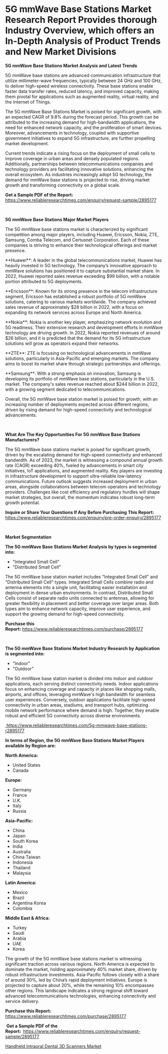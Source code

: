 <p><h1>5G mmWave Base Stations Market Research Report Provides thorough Industry Overview, which offers an In-Depth Analysis of Product Trends and New Market Divisions</h1></p><p><strong>5G mmWave Base Stations Market Analysis and Latest Trends</strong></p>
<p><p>5G mmWave base stations are advanced communication infrastructure that utilize millimeter-wave frequencies, typically between 24 GHz and 100 GHz, to deliver high-speed wireless connectivity. These base stations enable faster data transfer rates, reduced latency, and improved capacity, making them pivotal for applications such as augmented reality, virtual reality, and the Internet of Things. </p><p>The 5G mmWave Base Stations Market is poised for significant growth, with an expected CAGR of 9.8% during the forecast period. This growth can be attributed to the increasing demand for high-bandwidth applications, the need for enhanced network capacity, and the proliferation of smart devices. Moreover, advancements in technology, coupled with supportive government initiatives to expand 5G infrastructure, are further propelling market development.</p><p>Current trends indicate a rising focus on the deployment of small cells to improve coverage in urban areas and densely populated regions. Additionally, partnerships between telecommunications companies and technology providers are facilitating innovative solutions, enhancing the overall ecosystem. As industries increasingly adopt 5G technology, the demand for mmWave base stations is projected to rise, driving market growth and transforming connectivity on a global scale.</p></p>
<p><strong>Get a Sample PDF of the Report:&nbsp;</strong> <a href="https://www.reliableresearchtimes.com/enquiry/request-sample/2895177?utm_campaign=3209&utm_medium=2&utm_source=Github&utm_content=ia&utm_term=15032025&utm_id=5g-mmwave-base-stations">https://www.reliableresearchtimes.com/enquiry/request-sample/2895177</a></p>
<p>&nbsp;</p>
<p><strong>5G mmWave Base Stations Major Market Players</strong></p>
<p><p>The 5G mmWave base stations market is characterized by significant competition among major players, including Huawei, Ericsson, Nokia, ZTE, Samsung, Comba Telecom, and Certusnet Corporation. Each of these companies is striving to enhance their technological offerings and market presence.</p><p>**Huawei**: A leader in the global telecommunications market, Huawei has heavily invested in 5G technology. The company’s innovative approach to mmWave solutions has positioned it to capture substantial market share. In 2022, Huawei reported sales revenue exceeding $99 billion, with a notable portion attributed to 5G deployments.</p><p>**Ericsson**: Known for its strong presence in the telecom infrastructure segment, Ericsson has established a robust portfolio of 5G mmWave solutions, catering to various markets worldwide. The company achieved sales revenue of approximately $28 billion in 2022, with a focus on expanding its network services across Europe and North America.</p><p>**Nokia**: Nokia is another key player, emphasizing network evolution and 5G readiness. Their extensive research and development efforts in mmWave technology are driving growth. In 2022, Nokia reported revenues of around $26 billion, and it is predicted that the demand for its 5G infrastructure solutions will grow as operators expand their networks.</p><p>**ZTE**: ZTE is focusing on technological advancements in mmWave solutions, particularly in Asia-Pacific and emerging markets. The company aims to boost its market share through strategic partnerships and offerings.</p><p>**Samsung**: With a strong emphasis on innovation, Samsung is developing its portfolio of mmWave base stations, particularly in the U.S. market. The company's sales revenue reached about $244 billion in 2022, with a growing segment dedicated to telecommunications.</p><p>Overall, the 5G mmWave base station market is poised for growth, with an increasing number of deployments expected across different regions, driven by rising demand for high-speed connectivity and technological advancements.</p></p>
<p>&nbsp;</p>
<p><strong>What Are The Key Opportunities For 5G mmWave Base Stations Manufacturers?</strong></p>
<p><p>The 5G mmWave base stations market is poised for significant growth, driven by the escalating demand for high-speed connectivity and enhanced bandwidth. As of 2023, the market is witnessing a compound annual growth rate (CAGR) exceeding 40%, fueled by advancements in smart city initiatives, IoT applications, and augmented reality. Key players are investing in infrastructure development to support ultra-reliable low-latency communications. Future outlook suggests increased deployment in urban areas, alongside collaborations between telecom operators and technology providers. Challenges like cost efficiency and regulatory hurdles will shape market strategies, but overall, the momentum indicates robust long-term growth potential.</p></p>
<p><strong>Inquire or Share Your Questions If Any Before Purchasing This Report:</strong> <a href="https://www.reliableresearchtimes.com/enquiry/pre-order-enquiry/2895177?utm_campaign=3209&utm_medium=2&utm_source=Github&utm_content=ia&utm_term=15032025&utm_id=5g-mmwave-base-stations">https://www.reliableresearchtimes.com/enquiry/pre-order-enquiry/2895177</a></p>
<p>&nbsp;</p>
<p><strong>Market Segmentation</strong></p>
<p><strong>The 5G mmWave Base Stations Market Analysis by types is segmented into:</strong></p>
<p><ul><li>"Integrated Small Cell"</li><li>"Distributed Small Cell"</li></ul></p>
<p><p>The 5G mmWave base station market includes "Integrated Small Cell" and "Distributed Small Cell" types. Integrated Small Cells combine radio and antenna elements into a single unit, facilitating easier installation and deployment in dense urban environments. In contrast, Distributed Small Cells consist of separate radio units connected to antennas, allowing for greater flexibility in placement and better coverage over larger areas. Both types aim to enhance network capacity, improve user experience, and support the growing demand for high-speed connectivity.</p></p>
<p><strong>Purchase this Report:&nbsp;</strong><a href="https://www.reliableresearchtimes.com/purchase/2895177?utm_campaign=3209&utm_medium=2&utm_source=Github&utm_content=ia&utm_term=15032025&utm_id=5g-mmwave-base-stations">https://www.reliableresearchtimes.com/purchase/2895177</a></p>
<p>&nbsp;</p>
<p><strong>The 5G mmWave Base Stations Market Industry Research by Application is segmented into:</strong></p>
<p><ul><li>"Indoor"</li><li>"Outdoor"</li></ul></p>
<p><p>The 5G mmWave base station market is divided into indoor and outdoor applications, each serving distinct connectivity needs. Indoor applications focus on enhancing coverage and capacity in places like shopping malls, airports, and offices, leveraging mmWave's high bandwidth for seamless user experiences. Conversely, outdoor applications facilitate high-speed connectivity in urban areas, stadiums, and transport hubs, optimizing mobile network performance where demand is high. Together, they enable robust and efficient 5G connectivity across diverse environments.</p></p>
<p><a href="https://www.reliableresearchtimes.com/5g-mmwave-base-stations-r2895177?utm_campaign=3209&utm_medium=2&utm_source=Github&utm_content=ia&utm_term=15032025&utm_id=5g-mmwave-base-stations">&nbsp;https://www.reliableresearchtimes.com/5g-mmwave-base-stations-r2895177</a></p>
<p><strong>In terms of Region, the 5G mmWave Base Stations Market Players available by Region are:</strong></p>
<p>
    <p> <strong> North America: </strong>
        <ul>
            <li>United States</li>
            <li>Canada</li>
        </ul>
        </p> 
    <p> <strong> Europe: </strong>
        <ul>
            <li>Germany</li>
            <li>France</li>
            <li>U.K.</li>
            <li>Italy</li>
            <li>Russia</li>
        </ul>
        </p> 
    <p> <strong> Asia-Pacific: </strong>
        <ul>
            <li>China</li>
            <li>Japan</li>
            <li>South Korea</li>
            <li>India</li>
            <li>Australia</li>
            <li>China Taiwan</li>
            <li>Indonesia</li>
            <li>Thailand</li>
            <li>Malaysia</li>
        </ul>
        </p> 
    <p> <strong> Latin America: </strong>
        <ul>
            <li>Mexico</li>
            <li>Brazil</li>
            <li>Argentina Korea</li>
            <li>Colombia</li>
        </ul>
        </p> 
    <p> <strong> Middle East & Africa: </strong>
        <ul>
            <li>Turkey</li>
            <li>Saudi</li>
            <li>Arabia</li>
            <li>UAE</li>
            <li>Korea</li>
        </ul>
    </p>
    </p>
<p><p>The growth of the 5G mmWave base stations market is witnessing significant traction across various regions. North America is expected to dominate the market, holding approximately 40% market share, driven by robust infrastructure investments. Asia-Pacific follows closely with a share of around 30%, led by China’s rapid deployment initiatives. Europe is projected to capture about 20%, while the remaining 10% encompasses other regions. This landscape indicates a strong regional shift toward advanced telecommunications technologies, enhancing connectivity and service delivery.</p></p>
<p><strong>Purchase this Report: </strong><a href="https://www.reliableresearchtimes.com/purchase/2895177?utm_campaign=3209&utm_medium=2&utm_source=Github&utm_content=ia&utm_term=15032025&utm_id=5g-mmwave-base-stations">https://www.reliableresearchtimes.com/purchase/2895177</a></p>
<p>&nbsp;<strong>Get a Sample PDF of the Report:&nbsp;&nbsp;</strong><a href="https://www.reliableresearchtimes.com/enquiry/request-sample/2895177?utm_campaign=3209&utm_medium=2&utm_source=Github&utm_content=ia&utm_term=15032025&utm_id=5g-mmwave-base-stations">https://www.reliableresearchtimes.com/enquiry/request-sample/2895177</a></p>
<p><strong></strong></p>
<p><p><a href="https://github.com/lizonbochil23/Market-Research-Report-List-1/blob/main/handheld-intraoral-dental-3d-scanners-market.md?utm_campaign=3209&utm_medium=2&utm_source=Github&utm_content=ia&utm_term=15032025&utm_id=5g-mmwave-base-stations">Handheld Intraoral Dental 3D Scanners Market</a></p></p>